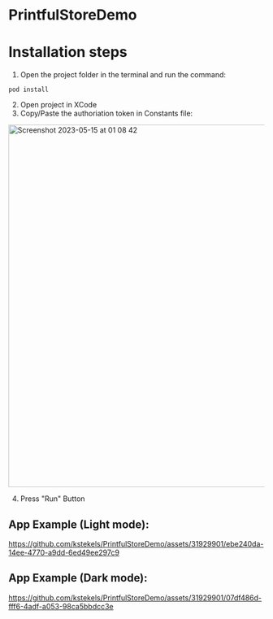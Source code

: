 # PrintfulStoreDemo

# Installation steps

1. Open the project folder in the terminal and run the command:
```
pod install
```
2. Open project in XCode
3. Copy/Paste the authoriation token in Constants file:

<img width="713" alt="Screenshot 2023-05-15 at 01 08 42" src="https://github.com/kstekels/PrintfulStoreDemo/assets/31929901/c8db72a1-9c9b-4671-965f-a5ac501fd222">

4. Press "Run" Button

## App Example (Light mode):
https://github.com/kstekels/PrintfulStoreDemo/assets/31929901/ebe240da-14ee-4770-a9dd-6ed49ee297c9

## App Example (Dark mode):
https://github.com/kstekels/PrintfulStoreDemo/assets/31929901/07df486d-fff6-4adf-a053-98ca5bbdcc3e




